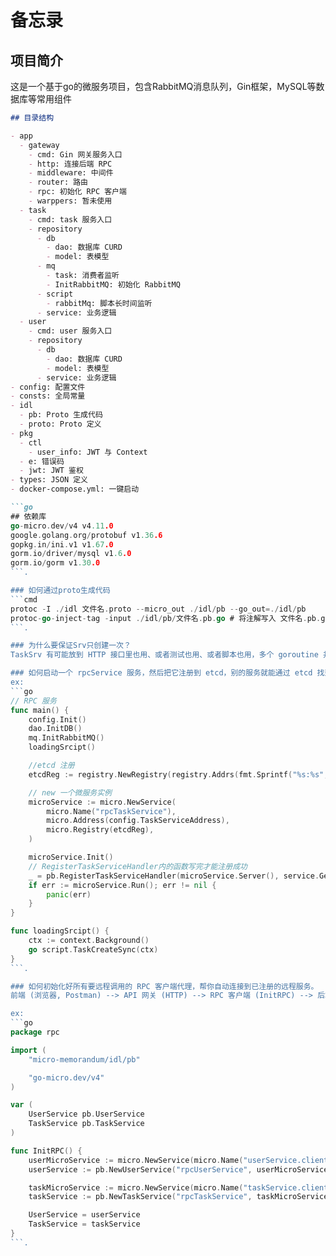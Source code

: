 # 备忘录

## 项目简介
这是一个基于go的微服务项目，包含RabbitMQ消息队列，Gin框架，MySQL等数据库等常用组件

```markdown
## 目录结构

- app
  - gateway
    - cmd: Gin 网关服务入口
    - http: 连接后端 RPC
    - middleware: 中间件
    - router: 路由
    - rpc: 初始化 RPC 客户端
    - warppers: 暂未使用
  - task
    - cmd: task 服务入口
    - repository
      - db
        - dao: 数据库 CURD
        - model: 表模型
      - mq
        - task: 消费者监听
        - InitRabbitMQ: 初始化 RabbitMQ
      - script
        - rabbitMq: 脚本长时间监听
      - service: 业务逻辑
  - user
    - cmd: user 服务入口
    - repository
      - db
        - dao: 数据库 CURD
        - model: 表模型
      - service: 业务逻辑
- config: 配置文件
- consts: 全局常量
- idl
  - pb: Proto 生成代码
  - proto: Proto 定义
- pkg
  - ctl
    - user_info: JWT 与 Context
  - e: 错误码
  - jwt: JWT 鉴权
- types: JSON 定义
- docker-compose.yml: 一键启动

```go
## 依赖库
go-micro.dev/v4 v4.11.0
google.golang.org/protobuf v1.36.6
gopkg.in/ini.v1 v1.67.0
gorm.io/driver/mysql v1.6.0
gorm.io/gorm v1.30.0
```.

### 如何通过proto生成代码
```cmd
protoc -I ./idl 文件名.proto --micro_out ./idl/pb --go_out=./idl/pb
protoc-go-inject-tag -input ./idl/pb/文件名.pb.go # 将注解写入 文件名.pb.go文件
```.

### 为什么要保证Srv只创建一次？
TaskSrv 有可能放到 HTTP 接口里也用、或者测试也用、或者脚本也用，多个 goroutine 并发去拿 GetTaskSrv()。

### 如何启动一个 rpcService 服务，然后把它注册到 etcd，别的服务就能通过 etcd 找到它并调用它暴露的接口
ex:
```go
// RPC 服务
func main() {
	config.Init()
	dao.InitDB()
	mq.InitRabbitMQ()
	loadingSrcipt()

	//etcd 注册
	etcdReg := registry.NewRegistry(registry.Addrs(fmt.Sprintf("%s:%s", config.EtcdHost, config.EtcdPort)))

	// new 一个微服务实例
	microService := micro.NewService(
		micro.Name("rpcTaskService"),
		micro.Address(config.TaskServiceAddress),
		micro.Registry(etcdReg),
	)

	microService.Init()
	// RegisterTaskServiceHandler内的函数写完才能注册成功
	_ = pb.RegisterTaskServiceHandler(microService.Server(), service.GetTaskSrv())
	if err := microService.Run(); err != nil {
		panic(err)
	}
}

func loadingSrcipt() {
	ctx := context.Background()
	go script.TaskCreateSync(ctx)
}
```.

### 如何初始化好所有要远程调用的 RPC 客户端代理，帮你自动连接到已注册的远程服务。
前端 (浏览器, Postman) --> API 网关 (HTTP) --> RPC 客户端 (InitRPC) --> 后端 RPC 服务

ex: 
```go
package rpc

import (
	"micro-memorandum/idl/pb"

	"go-micro.dev/v4"
)

var (
	UserService pb.UserService
	TaskService pb.TaskService
)

func InitRPC() {
	userMicroService := micro.NewService(micro.Name("userService.client"))
	userService := pb.NewUserService("rpcUserService", userMicroService.Client())

	taskMicroService := micro.NewService(micro.Name("taskService.client"))
	taskService := pb.NewTaskService("rpcTaskService", taskMicroService.Client())

	UserService = userService
	TaskService = taskService
}
```.